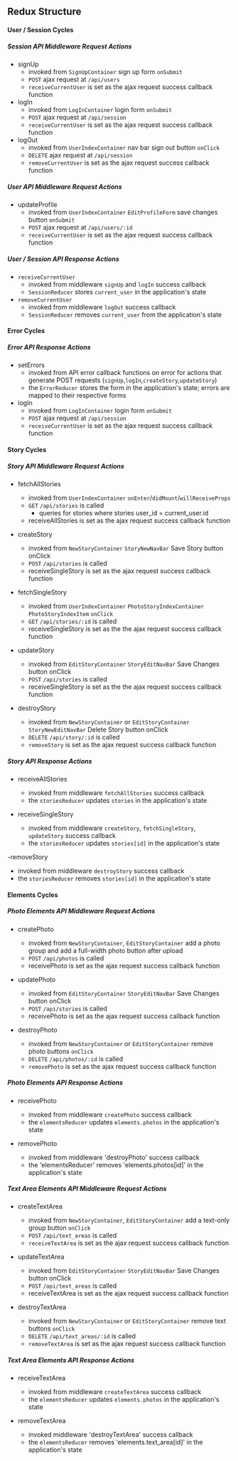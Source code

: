 ## Redux Structure

#### User / Session Cycles
##### Session API Middleware Request Actions
- signUp
  - invoked from `SignUpContainer` sign up form `onSubmit`
  - `POST` ajax request at `/api/users`  
  - `receiveCurrentUser` is set as the ajax request success callback function
- logIn
  - invoked from `LogInContainer` login form `onSubmit`
  - `POST` ajax request at `/api/session`  
  - `receiveCurrentUser` is set as the ajax request success callback function
- logOut
  - invoked from `UserIndexContainer` nav bar sign out button `onClick`
  - `DELETE` ajax request at `/api/session`  
  - `removeCurrentUser` is set as the ajax request success callback function

##### User API Middleware Request Actions
- updateProfile
  - invoked from `UserIndexContainer` `EditProfileForm` save changes button `onSubmit`
  - `POST` ajax request at `/api/users/:id`  
  - `receiveCurrentUser` is set as the ajax request success callback function

##### User / Session API Response Actions
- `receiveCurrentUser`
  - invoked from middleware `signUp` and `logIn` success callback
  - `SessionReducer` stores `current_user` in the application's state
- `removeCurrentUser`
  - invoked from middleware `logOut` success callback
  - `SessionReducer` removes `current_user` from the application's state

#### Error Cycles
##### Error API Response Actions
- setErrors
  - invoked from API error callback functions on error for actions that generate POST requests (`signUp`,`logIn`,`createStory`,`updateStory`)
  - the `ErrorReducer` stores the form in the application's state; errors are mapped to their respective forms
- logIn
  - invoked from `LogInContainer` login form `onSubmit`
  - `POST` ajax request at `/api/session`  
  - `receiveCurrentUser` is set as the ajax request success callback function

#### Story Cycles
##### Story API Middleware Request Actions
- fetchAllStories
  - invoked from `UserIndexContainer` `onEnter`/`didMount`/`willReceiveProps`
  - `GET` `/api/stories` is called
    - queries for stories where stories user_id = current_user.id  
  - receiveAllStories is set as the ajax request success callback function

- createStory
  - invoked from `NewStoryContainer` `StoryNewNavBar` Save Story button onClick
  - `POST` `/api/stories` is called
  - receiveSingleStory is set as the ajax request success callback function

- fetchSingleStory
  - invoked from `UserIndexContainer` `PhotoStoryIndexContainer` `PhotoStoryIndexItem` `onClick`
  - `GET` `/api/stories/:id` is called
  - receiveSingleStory is set as the the ajax request success callback function

- updateStory
  - invoked from `EditStoryContainer` `StoryEditNavBar` Save Changes button onClick
  - `POST` `/api/stories` is called
  - receiveSingleStory is set as the the ajax request success callback function

- destroyStory
  - invoked from `NewStoryContainer` or `EditStoryContainer` `StoryNewEditNavBar` Delete Story button onClick
  - `DELETE` `/api/story/:id` is called
  - `removeStory` is set as the ajax request success callback function

##### Story API Response Actions
- receiveAllStories
  - invoked from middleware `fetchAllStories` success callback
  - the `storiesReducer` updates `stories` in the application's state

- receiveSingleStory
  - invoked from middleware `createStory`, `fetchSingleStory`, `updateStory` success callback
  - the `storiesReducer` updates `stories[id]` in the application's state

-removeStory
  - invoked from middleware `destroyStory` success callback
  - the `storiesReducer` removes `stories[id]` in the application's state

#### Elements Cycles
##### Photo Elements API Middleware Request Actions
- createPhoto
  - invoked from `NewStoryContainer`, `EditStoryContainer` add a photo group and add a full-width photo button after upload
  - `POST` `/api/photos` is called
  - receivePhoto is set as the ajax request success callback function

- updatePhoto
  - invoked from `EditStoryContainer` `StoryEditNavBar` Save Changes button onClick
  - `POST` `/api/stories` is called
  - receivePhoto is set as the ajax request success callback function

- destroyPhoto
  - invoked from `NewStoryContainer` or `EditStoryContainer` remove photo buttons `onClick`
  - `DELETE` `/api/photos/:id` is called
  - `removePhoto` is set as the ajax request success callback function

##### Photo Elements API Response Actions
- receivePhoto
  - invoked from middleware `createPhoto` success callback
  - the `elementsReducer` updates `elements.photos` in the application's state

- removePhoto
  - invoked from middleware 'destroyPhoto' success callback
  - the 'elementsReducer' removes 'elements.photos[id]' in the application's state

##### Text Area Elements API Middleware Request Actions
- createTextArea
  - invoked from `NewStoryContainer`, `EditStoryContainer` add a text-only group button `onClick`
  - `POST` `/api/text_areas` is called
  - `receiveTextArea` is set as the ajax request success callback function

- updateTextArea
  - invoked from `EditStoryContainer` `StoryEditNavBar` Save Changes button onClick
  - `POST` `/api/text_areas` is called
  - receiveTextArea is set as the ajax request success callback function

- destroyTextArea
  - invoked from `NewStoryContainer` or `EditStoryContainer` remove text buttons `onClick`
  - `DELETE` `/api/text_areas/:id` is called
  - `removeTextArea` is set as the ajax request success callback function

##### Text Area Elements API Response Actions
- receiveTextArea
  - invoked from middleware `createTextArea` success callback
  - the `elementsReducer` updates `elements.photos` in the application's state

- removeTextArea
  - invoked middleware 'destroyTextArea' success callback
  - the `elementsReducer` removes 'elements.text_area[id]' in the application's state
